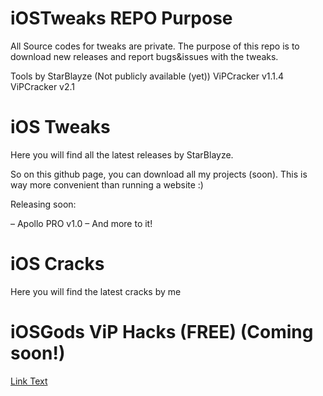 # iOSTweaks REPO Purpose
All Source codes for tweaks are private. The purpose of this repo is to download new releases and report bugs&issues with the tweaks. 

Tools by StarBlayze (Not publicly available (yet))
ViPCracker v1.1.4
ViPCracker v2.1

# iOS Tweaks
Here you will find all the latest releases by StarBlayze. 

So on this github page, you can download all my projects (soon). This is way more convenient than running a website :)

Releasing soon:

– Apollo PRO v1.0 
– And more to it!

# iOS Cracks
Here you will find the latest cracks by me


# iOSGods ViP Hacks (FREE) (Coming soon!)

[Link Text](URL_to_wiki)
